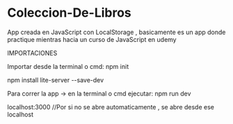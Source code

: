 # Coleccion-De-Libros
App creada en JavaScript con LocalStorage , basicamente es un app donde practique mientras hacia un curso de JavaScript en udemy

IMPORTACIONES

Importar desde la terminal o cmd:
npm init

npm install lite-server --save-dev

Para correr la app -> en la terminal o cmd ejecutar: npm run dev

localhost:3000     //Por si no se abre automaticamente , se abre desde ese localhost





